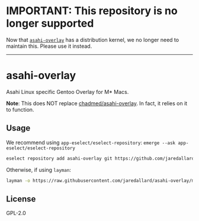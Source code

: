# IMPORTANT: This repository is no longer supported

Now that [`asahi-overlay`](https://github.com/chadmed/asahi-overlay) has a distribution kernel, we no longer need to maintain this. Please use it instead.

---

# asahi-overlay

Asahi Linux specific Gentoo Overlay for M* Macs.

**Note**: This does NOT replace
[chadmed/asahi-overlay](https://github.com/chadmed/asahi-overlay). In
fact, it relies on it to function.

## Usage

We recommend using `app-eselect/eselect-repository`: 
`emerge --ask app-eselect/eselect-repository`

```bash
eselect repository add asahi-overlay git https://github.com/jaredallard/asahi-overlay.git
```

Otherwise, if using `layman`:

```bash
layman -o https://raw.githubusercontent.com/jaredallard/asahi-overlay/main/repositories.xml -f -a asahi-overlay
```

## License

GPL-2.0
